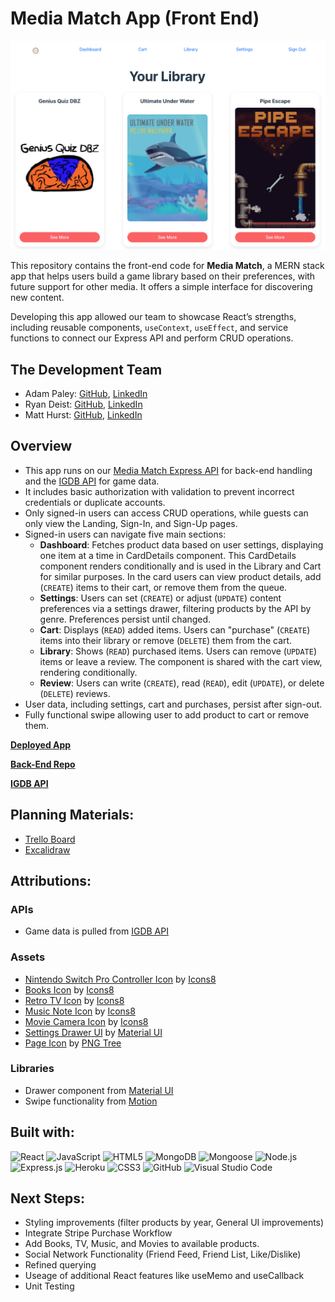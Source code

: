 # Media Match App (Front End)

![Show Page Screenshot](public/Library.png)

This repository contains the front-end code for **Media Match**, a MERN stack app that helps users build a game library based on their preferences, with future support for other media. It offers a simple interface for discovering new content.  

Developing this app allowed our team to showcase React’s strengths, including reusable components, `useContext`, `useEffect`, and service functions to connect our Express API and perform CRUD operations.  


## The Development Team
- Adam Paley: [GitHub](https://github.com/adampaley), [LinkedIn](https://www.linkedin.com/in/adampaley/)
- Ryan Deist: [GitHub](https://github.com/ryandeist), [LinkedIn](https://www.linkedin.com/in/ryantdeist/)
- Matt Hurst: [GitHub](https://github.com/mhurst66), [LinkedIn](https://www.linkedin.com/in/matthew-hurst-85627b56/)

## Overview
- This app runs on our [Media Match Express API](https://github.com/adampaley/mern-media-match-back-end) for back-end handling and the [IGDB API](https://api-docs.igdb.com/#getting-started) for game data.  
- It includes basic authorization with validation to prevent incorrect credentials or duplicate accounts.  
- Only signed-in users can access CRUD operations, while guests can only view the Landing, Sign-In, and Sign-Up pages.  
- Signed-in users can navigate five main sections:  
  - **Dashboard**: Fetches product data based on user settings, displaying one item at a time in CardDetails component. This CardDetails component renders conditionally and is used in the Library and Cart for similar purposes. In the card users can view product details, add (`CREATE`) items to their cart, or remove them from the queue.  
  - **Settings**: Users can set (`CREATE`) or adjust (`UPDATE`) content preferences via a settings drawer, filtering products by the API by genre. Preferences persist until changed.  
  - **Cart**: Displays (`READ`) added items. Users can "purchase" (`CREATE`) items into their library or remove (`DELETE`) them from the cart.  
  - **Library**: Shows (`READ`) purchased items. Users can remove (`UPDATE`) items or leave a review. The component is shared with the cart view, rendering conditionally.  
  - **Review**: Users can write (`CREATE`), read (`READ`), edit (`UPDATE`), or delete (`DELETE`) reviews.  
- User data, including settings, cart and purchases, persist after sign-out.
- Fully functional swipe allowing user to add product to cart or remove them.

[**Deployed App**](https://media-match.netlify.app/)

[**Back-End Repo**](https://github.com/adampaley/mern-media-match-back-end)

[**IGDB API**](https://api-docs.igdb.com/#getting-started)

## Planning Materials:
- [Trello Board](https://trello.com/b/a6q0CveD/mediamatch)
- [Excalidraw](https://excalidraw.com/#room=e85b8168469433527c79,5qeao3pG57lc7VZd0PgBRg)

## Attributions:
### APIs
- Game data is pulled from [IGDB API](https://api-docs.igdb.com/#getting-started)

### Assets
- [Nintendo Switch Pro Controller Icon](https://icons8.com/icon/51F0o6bWwYMt/nintendo-switch-pro-controller) by [Icons8](https://icons8.com)
- [Books Icon](https://icons8.com/icon/37814/books) by [Icons8](https://icons8.com)
- [Retro TV Icon](https://icons8.com/icon/2772/retro-tv) by [Icons8](https://icons8.com)
- [Music Note Icon](https://icons8.com/icon/12654/musical-note) by [Icons8](https://icons8.com)
- [Movie Camera Icon](https://icons8.com/icon/624/documentary) by [Icons8](https://icons8.com)
- [Settings Drawer UI](https://mui.com/material-ui/api/drawer/) by [Material UI](https://mui.com/)
- [Page Icon](https://pngtree.com/freepng/red-and-black-logo_5517319.html) by [PNG Tree](https://pngtree.com/)

### Libraries 
- Drawer component from [Material UI](https://mui.com/material-ui/react-drawer/)
- Swipe functionality from [Motion](https://motion.dev/docs/react-gestures)


## Built with:
![React](https://img.shields.io/badge/react-%2361DAFB?style=for-the-badge&logo=react&logoColor=black)
![JavaScript](https://img.shields.io/badge/javascript-%23323330.svg?style=for-the-badge&logo=javascript&logoColor=%23F7DF1E)
![HTML5](https://img.shields.io/badge/html5-%23E34F26.svg?style=for-the-badge&logo=html5&logoColor=white)
![MongoDB](https://img.shields.io/badge/MongoDB-%2347A248?style=for-the-badge&logo=mongodb&logoColor=white)
![Mongoose](https://img.shields.io/badge/Mongoose-%23F04D35?style=for-the-badge&logo=mongoosedotws&logoColor=white)
![Node.js](https://img.shields.io/badge/node.js-%235FA04E?style=for-the-badge&logo=nodedotjs&logoColor=white)
![Express.js](https://img.shields.io/badge/express.js-%23000000?style=for-the-badge)
![Heroku](https://img.shields.io/badge/heroku-%23430098?style=for-the-badge)
![CSS3](https://img.shields.io/badge/css3-%231572B6.svg?style=for-the-badge&logo=css3&logoColor=white)
![GitHub](https://img.shields.io/badge/github-%23121011.svg?style=for-the-badge&logo=github&logoColor=white)
![Visual Studio Code](https://img.shields.io/badge/Visual%20Studio%20Code-0078d7.svg?style=for-the-badge&logo=visual-studio-code&logoColor=white)

## Next Steps:
- Styling improvements (filter products by year, General UI improvements)
- Integrate Stripe Purchase Workflow
- Add Books, TV, Music, and Movies to available products.
- Social Network Functionality (Friend Feed, Friend List, Like/Dislike)
- Refined querying
- Useage of additional React features like useMemo and useCallback
- Unit Testing 